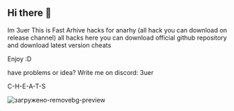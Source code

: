 ## Hi there 👋
Im 3uer
This is Fast Arhive hacks for anarhy (all hack you can download on release channel)
all hacks here you can download official github repository and download latest version cheats

Enjoy :D

have problems or idea?
Write me on discord: 3uer

C-H-E-A-T-S



![загружено-removebg-preview](https://github.com/user-attachments/assets/161771ef-5403-43bb-a3ce-95ef08689427)
